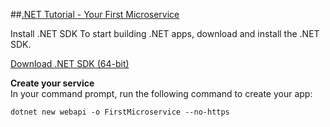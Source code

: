 ##[.NET Tutorial - Your First Microservice](https://dotnet.microsoft.com/en-us/learn/aspnet/microservice-tutorial/intro)


Install .NET SDK
To start building .NET apps, download and install the .NET SDK.

[Download .NET SDK (64-bit)](https://dotnet.microsoft.com/en-us/download)

**Create your service**    
In your command prompt, run the following command to create your app:

`dotnet new webapi -o FirstMicroservice --no-https`